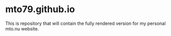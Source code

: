 # mto79.github.io
This is repository that will contain the fully rendered version for my personal mto.nu website.
